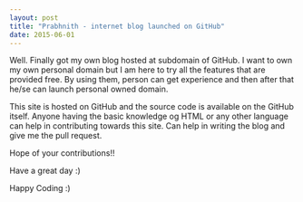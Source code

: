 ```yaml
---
layout: post
title: "Prabhnith - internet blog launched on GitHub"
date: 2015-06-01
---
```


Well. Finally got my own blog hosted at subdomain of GitHub.
I want to own my own personal domain but I am here to try all the features that are provided free.
By using them, person can get experience and then after that he/se can launch personal owned domain.

This site is hosted on GitHub and the source code is available on the GitHub itself.
Anyone having the basic knowledge og HTML or any other language can help in contributing towards this site.
Can help in writing the blog and give me the pull request.

Hope of your contributions!!

Have a great day :)

Happy Coding :)
